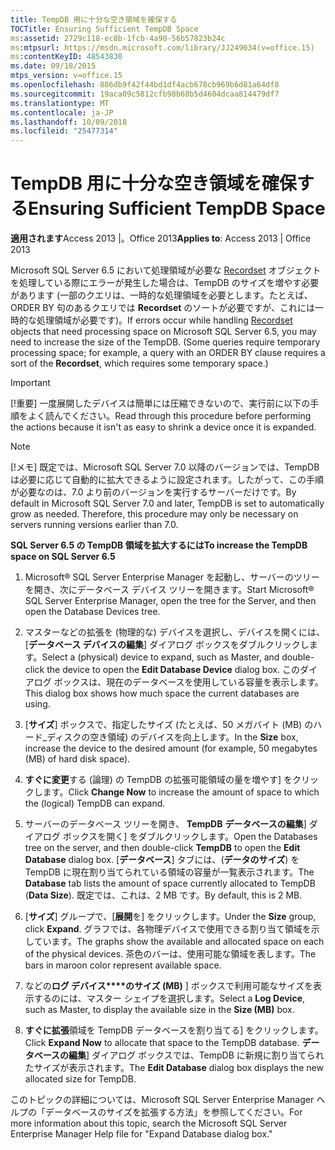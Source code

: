 ```yaml
---
title: TempDB 用に十分な空き領域を確保する
TOCTitle: Ensuring Sufficient TempDB Space
ms:assetid: 2729c118-ec8b-1fcb-4a90-56b57823b24c
ms:mtpsurl: https://msdn.microsoft.com/library/JJ249034(v=office.15)
ms:contentKeyID: 48543830
ms.date: 09/18/2015
mtps_version: v=office.15
ms.openlocfilehash: 886db9f42f44bd1df4acb678cb969b6d81a64df8
ms.sourcegitcommit: 19aca09c5812cfb98b68b5d4604dcaa814479df7
ms.translationtype: MT
ms.contentlocale: ja-JP
ms.lasthandoff: 10/09/2018
ms.locfileid: "25477314"
---
```

# <a name="ensuring-sufficient-tempdb-space"></a><span data-ttu-id="57c87-102">TempDB 用に十分な空き領域を確保する</span><span class="sxs-lookup"><span data-stu-id="57c87-102">Ensuring Sufficient TempDB Space</span></span>


<span data-ttu-id="57c87-103">**適用されます**Access 2013 |。Office 2013</span><span class="sxs-lookup"><span data-stu-id="57c87-103">**Applies to**: Access 2013 | Office 2013</span></span>

<span data-ttu-id="57c87-p101">Microsoft SQL Server 6.5 において処理領域が必要な [Recordset](recordset-object-ado.md) オブジェクトを処理している際にエラーが発生した場合は、TempDB のサイズを増やす必要があります (一部のクエリは、一時的な処理領域を必要とします。たとえば、ORDER BY 句のあるクエリでは **Recordset** のソートが必要ですが、これには一時的な処理領域が必要です)。</span><span class="sxs-lookup"><span data-stu-id="57c87-p101">If errors occur while handling [Recordset](recordset-object-ado.md) objects that need processing space on Microsoft SQL Server 6.5, you may need to increase the size of the TempDB. (Some queries require temporary processing space; for example, a query with an ORDER BY clause requires a sort of the **Recordset**, which requires some temporary space.)</span></span>


> [!IMPORTANT]
> <P><span data-ttu-id="57c87-106">[!重要] 一度展開したデバイスは簡単には圧縮できないので、実行前に以下の手順をよく読んでください。</span><span class="sxs-lookup"><span data-stu-id="57c87-106">Read through this procedure before performing the actions because it isn't as easy to shrink a device once it is expanded.</span></span></P>




> [!NOTE]
> <P><span data-ttu-id="57c87-p102">[!メモ] 既定では、Microsoft SQL Server 7.0 以降のバージョンでは、TempDB は必要に応じて自動的に拡大できるように設定されます。したがって、この手順が必要なのは、7.0 より前のバージョンを実行するサーバーだけです。</span><span class="sxs-lookup"><span data-stu-id="57c87-p102">By default in Microsoft SQL Server 7.0 and later, TempDB is set to automatically grow as needed. Therefore, this procedure may only be necessary on servers running versions earlier than 7.0.</span></span></P>



<span data-ttu-id="57c87-109">**SQL Server 6.5 の TempDB 領域を拡大するには**</span><span class="sxs-lookup"><span data-stu-id="57c87-109">**To increase the TempDB space on SQL Server 6.5**</span></span>

1.  <span data-ttu-id="57c87-110">Microsoft® SQL Server Enterprise Manager を起動し、サーバーのツリーを開き、次にデータベース デバイス ツリーを開きます。</span><span class="sxs-lookup"><span data-stu-id="57c87-110">Start Microsoft® SQL Server Enterprise Manager, open the tree for the Server, and then open the Database Devices tree.</span></span>

2.  <span data-ttu-id="57c87-111">マスターなどの拡張を (物理的な) デバイスを選択し、デバイスを開くには、[**データベース デバイスの編集**] ダイアログ ボックスをダブルクリックします。</span><span class="sxs-lookup"><span data-stu-id="57c87-111">Select a (physical) device to expand, such as Master, and double-click the device to open the **Edit Database Device** dialog box.</span></span> <span data-ttu-id="57c87-112">このダイアログ ボックスは、現在のデータベースを使用している容量を表示します。</span><span class="sxs-lookup"><span data-stu-id="57c87-112">This dialog box shows how much space the current databases are using.</span></span>

3.  <span data-ttu-id="57c87-113">[**サイズ**] ボックスで、指定したサイズ (たとえば、50 メガバイト (MB) のハード_ディスクの空き領域) のデバイスを向上します。</span><span class="sxs-lookup"><span data-stu-id="57c87-113">In the **Size** box, increase the device to the desired amount (for example, 50 megabytes (MB) of hard disk space).</span></span>

4.  <span data-ttu-id="57c87-114">**すぐに変更**する (論理) の TempDB の拡張可能領域の量を増やす] をクリックします。</span><span class="sxs-lookup"><span data-stu-id="57c87-114">Click **Change Now** to increase the amount of space to which the (logical) TempDB can expand.</span></span>

5.  <span data-ttu-id="57c87-115">サーバーのデータベース ツリーを開き、 **TempDB** **データベースの編集**] ダイアログ ボックスを開く] をダブルクリックします。</span><span class="sxs-lookup"><span data-stu-id="57c87-115">Open the Databases tree on the server, and then double-click **TempDB** to open the **Edit Database** dialog box.</span></span> <span data-ttu-id="57c87-116">[**データベース**] タブには、(**データのサイズ**) を TempDB に現在割り当てられている領域の容量が一覧表示されます。</span><span class="sxs-lookup"><span data-stu-id="57c87-116">The **Database** tab lists the amount of space currently allocated to TempDB (**Data Size**).</span></span> <span data-ttu-id="57c87-117">既定では、これは、2 MB です。</span><span class="sxs-lookup"><span data-stu-id="57c87-117">By default, this is 2 MB.</span></span>

6.  <span data-ttu-id="57c87-118">[**サイズ**] グループで、[**展開**を] をクリックします。</span><span class="sxs-lookup"><span data-stu-id="57c87-118">Under the **Size** group, click **Expand**.</span></span> <span data-ttu-id="57c87-119">グラフでは、各物理デバイスで使用できる割り当て領域を示しています。</span><span class="sxs-lookup"><span data-stu-id="57c87-119">The graphs show the available and allocated space on each of the physical devices.</span></span> <span data-ttu-id="57c87-120">茶色のバーは、使用可能な領域を表します。</span><span class="sxs-lookup"><span data-stu-id="57c87-120">The bars in maroon color represent available space.</span></span>

7.  <span data-ttu-id="57c87-121">などの**ログ デバイス\*\*\*\*のサイズ (MB)** ] ボックスで利用可能なサイズを表示するのには、マスター シェイプを選択します。</span><span class="sxs-lookup"><span data-stu-id="57c87-121">Select a **Log Device**, such as Master, to display the available size in the **Size (MB)** box.</span></span>

8.  <span data-ttu-id="57c87-122">**すぐに拡張**領域を TempDB データベースを割り当てる] をクリックします。</span><span class="sxs-lookup"><span data-stu-id="57c87-122">Click **Expand Now** to allocate that space to the TempDB database.</span></span> <span data-ttu-id="57c87-123">**データベースの編集**] ダイアログ ボックスでは、TempDB に新規に割り当てられたサイズが表示されます。</span><span class="sxs-lookup"><span data-stu-id="57c87-123">The **Edit Database** dialog box displays the new allocated size for TempDB.</span></span>

<span data-ttu-id="57c87-124">このトピックの詳細については、Microsoft SQL Server Enterprise Manager ヘルプの「データベースのサイズを拡張する方法」を参照してください。</span><span class="sxs-lookup"><span data-stu-id="57c87-124">For more information about this topic, search the Microsoft SQL Server Enterprise Manager Help file for "Expand Database dialog box."</span></span>


